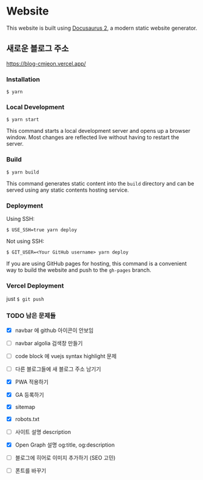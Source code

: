 # Website

This website is built using [Docusaurus 2](https://docusaurus.io/), a modern static website generator.

## 새로운 블로그 주소

https://blog-cmjeon.vercel.app/

### Installation

```
$ yarn
```

### Local Development

```
$ yarn start
```

This command starts a local development server and opens up a browser window. Most changes are reflected live without having to restart the server.

### Build

```
$ yarn build
```

This command generates static content into the `build` directory and can be served using any static contents hosting service.

### Deployment

Using SSH:

```
$ USE_SSH=true yarn deploy
```

Not using SSH:

```
$ GIT_USER=<Your GitHub username> yarn deploy
```

If you are using GitHub pages for hosting, this command is a convenient way to build the website and push to the `gh-pages` branch.

### Vercel Deployment

just `$ git push`

### TODO 남은 문제들

- [x] navbar 에 github 아이콘이 안보임
- [ ] navbar algolia 검색창 만들기
- [ ] code block 에 vuejs syntax highlight 문제
- [ ] 다른 블로그들에 새 블로그 주소 남기기
- [x] PWA 적용하기
- [x] GA 등록하기
- [x] sitemap
- [x] robots.txt
- [ ] 사이트 설명 description
- [x] Open Graph 설명 og:title, og:description
- [ ] 블로그에 히어로 이미지 추가하기 (SEO 고민)
- [ ] 폰트를 바꾸기

